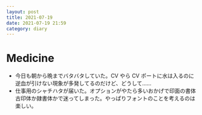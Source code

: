 ```yaml
---
layout: post
title: 2021-07-19
date: 2021-07-19 21:59
category: diary
---
```


# Medicine
- 今日も朝から晩までバタバタしていた。CV やら CV ポートに水は入るのに逆血が引けない現象が多発してるのだけど、どうして……
- 仕事用のシャチハタが届いた。オプションがやたら多いおかげで印面の書体古印体か隷書体かで迷ってしまった。やっぱりフォントのことを考えるのは楽しい。